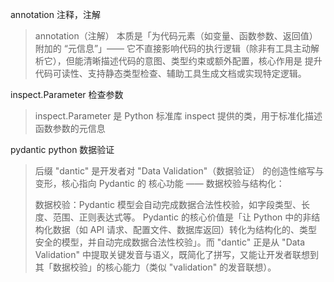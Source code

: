 annotation 注释，注解
> annotation（注解） 本质是「为代码元素（如变量、函数参数、返回值）附加的 “元信息”」—— 它不直接影响代码的执行逻辑（除非有工具主动解析它），但能清晰描述代码的意图、类型约束或额外配置，核心作用是 提升代码可读性、支持静态类型检查、辅助工具生成文档或实现特定逻辑。

inspect.Parameter 检查参数
> inspect.Parameter 是 Python 标准库 inspect 提供的类，用于标准化描述函数参数的元信息

pydantic python 数据验证
> 后缀 "dantic" 是开发者对 "Data Validation"（数据验证） 的创造性缩写与变形，核心指向 Pydantic 的 核心功能 —— 数据校验与结构化：
>
> 数据校验：Pydantic 模型会自动完成数据合法性校验，如字段类型、长度、范围、正则表达式等。
Pydantic 的核心价值是「让 Python 中的非结构化数据（如 API 请求、配置文件、数据库返回）转化为结构化的、类型安全的模型，并自动完成数据合法性校验」。而 "dantic" 正是从 "Data Validation" 中提取关键发音与语义，既简化了拼写，又能让开发者联想到其「数据校验」的核心能力（类似 "validation" 的发音联想）。
